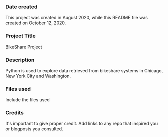 ### Date created
This project was created in August 2020, while this README file was created on October 12, 2020.

### Project Title
BikeShare Project

### Description
Python is used to explore data retrieved from bikeshare systems in Chicago, New York City and Washington.

### Files used
Include the files used

### Credits
It's important to give proper credit. Add links to any repo that inspired you or blogposts you consulted.
